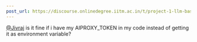 ```yaml
---
post_url: https://discourse.onlinedegree.iitm.ac.in/t/project-1-llm-based-automation-agent-discussion-thread-tds-jan-2025/164277/449
---
```

[@Jivraj](/u/jivraj) is it fine if i have my AIPROXY\_TOKEN in my code instead of getting it as environment variable?